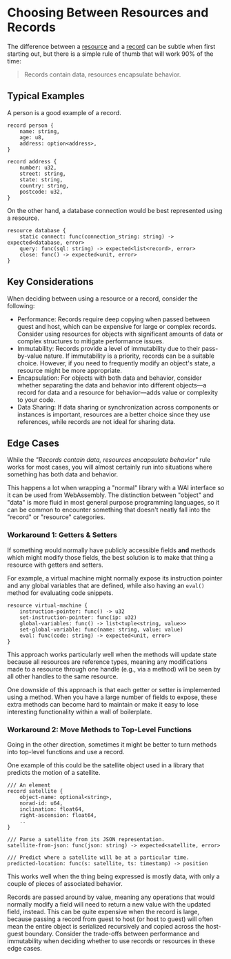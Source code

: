 # Choosing Between Resources and Records

The difference between a [resource](/wai/resources) and a
[record](/wai/records) can be subtle when first starting out,
but there is a simple rule of thumb that will work 90% of the time:

> Records contain data, resources encapsulate behavior.

## Typical Examples

A person is a good example of a record.

```
record person {
    name: string,
    age: u8,
    address: option<address>,
}

record address {
    number: u32,
    street: string,
    state: string,
    country: string,
    postcode: u32,
}
```

On the other hand, a database connection would be best represented using a
resource.

```wai
resource database {
    static connect: func(connection_string: string) -> expected<database, error>
    query: func(sql: string) -> expected<list<record>, error>
    close: func() -> expected<unit, error>
}
```

## Key Considerations

When deciding between using a resource or a record, consider the following:

- Performance: Records require deep copying when passed between guest and host,
  which can be expensive for large or complex records. Consider using resources
  for objects with significant amounts of data or complex structures to mitigate
  performance issues.
- Immutability: Records provide a level of immutability due to their
  pass-by-value nature. If immutability is a priority, records can be a suitable
  choice. However, if you need to frequently modify an object's state, a resource
  might be more appropriate.
- Encapsulation: For objects with both data and behavior, consider whether
  separating the data and behavior into different objects—a record for data and a
  resource for behavior—adds value or complexity to your code.
- Data Sharing: If data sharing or synchronization across components or
  instances is important, resources are a better choice since they use references,
  while records are not ideal for sharing data.

## Edge Cases

While the *"Records contain data, resources encapsulate behavior"* rule works
for most cases, you will almost certainly run into situations where something
has both data and behavior.

This happens a lot when wrapping a "normal" library with a WAI interface so it
can be used from WebAssembly. The distinction between "object" and "data" is
more fluid in most general purpose programming languages, so it can be common to
encounter something that doesn't neatly fall into the "record" or "resource"
categories.

### Workaround 1: Getters & Setters

If something would normally have publicly accessible fields **and** methods
which might modify those fields, the best solution is to make that thing a
resource with getters and setters.

For example, a virtual machine might normally expose its instruction pointer
and any global variables that are defined, while also having an `eval()` method
for evaluating code snippets.

```
resource virtual-machine {
    instruction-pointer: func() -> u32
    set-instruction-pointer: func(ip: u32)
    global-variables: func() -> list<tuple<string, value>>
    set-global-variable: func(name: string, value: value)
    eval: func(code: string) -> expected<unit, error>
}
```

This approach works particularly well when the methods will update state because
all resources are reference types, meaning any modifications made to a resource
through one handle (e.g., via a method) will be seen by all other handles to the
same resource.

One downside of this approach is that each getter or setter is implemented using
a method. When you have a large number of fields to expose, these extra methods
can become hard to maintain or make it easy to lose interesting functionality
within a wall of boilerplate.

### Workaround 2: Move Methods to Top-Level Functions

Going in the other direction, sometimes it might be better to turn methods into
top-level functions and use a record.

One example of this could be the satellite object used in a library that
predicts the motion of a satellite.

```wai
/// An element
record satellite {
    object-name: optional<string>,
    norad-id: u64,
    inclination: float64,
    right-ascension: float64,
    ..
}

/// Parse a satellite from its JSON representation.
satellite-from-json: func(json: string) -> expected<satellite, error>

/// Predict where a satellite will be at a particular time.
predicted-location: func(s: satellite, ts: timestamp) -> position
```

This works well when the thing being expressed is mostly data, with only a
couple of pieces of associated behavior.

Records are passed around by value, meaning any operations that would normally
modify a field will need to return a new value with the updated field, instead.
This can be quite expensive when the record is large, because passing a record
from guest to host (or host to guest) will often mean the entire object is
serialized recursively and copied across the host-guest boundary. Consider the
trade-offs between performance and immutability when deciding whether to use
records or resources in these edge cases.
